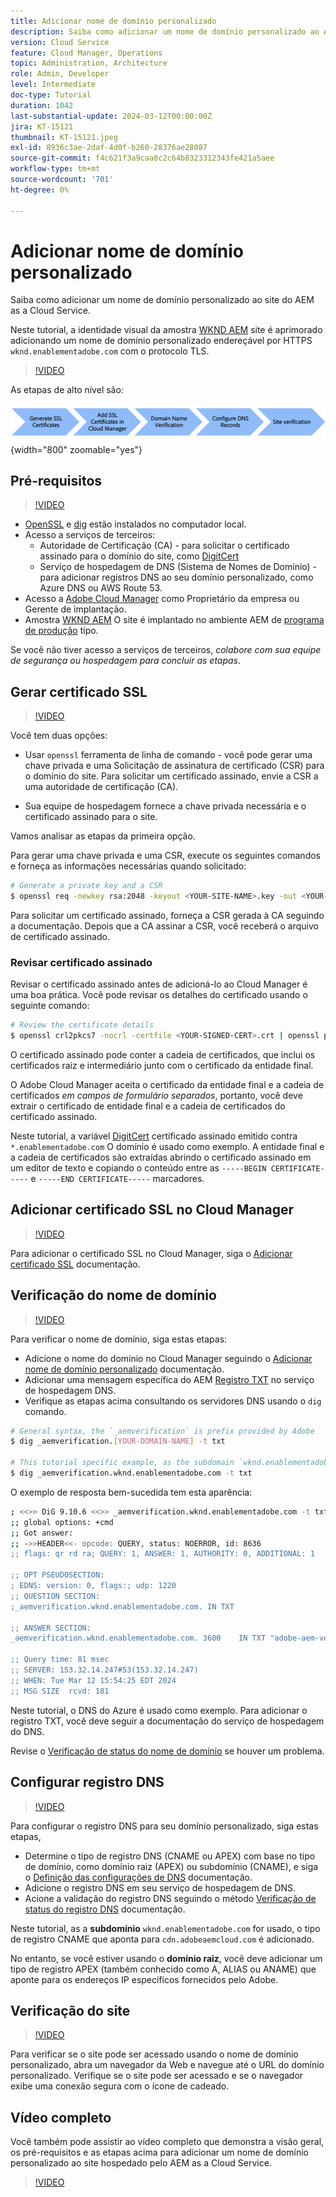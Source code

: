 ```yaml
---
title: Adicionar nome de domínio personalizado
description: Saiba como adicionar um nome de domínio personalizado ao AEM como um site hospedado pelo Cloud Service.
version: Cloud Service
feature: Cloud Manager, Operations
topic: Administration, Architecture
role: Admin, Developer
level: Intermediate
doc-type: Tutorial
duration: 1042
last-substantial-update: 2024-03-12T00:00:00Z
jira: KT-15121
thumbnail: KT-15121.jpeg
exl-id: 8936c3ae-2daf-4d0f-b260-28376ae28087
source-git-commit: f4c621f3a9caa8c2c64b8323312343fe421a5aee
workflow-type: tm+mt
source-wordcount: '701'
ht-degree: 0%

---
```


# Adicionar nome de domínio personalizado

Saiba como adicionar um nome de domínio personalizado ao site do AEM as a Cloud Service.

Neste tutorial, a identidade visual da amostra [WKND AEM](https://github.com/adobe/aem-guides-wknd) site é aprimorado adicionando um nome de domínio personalizado endereçável por HTTPS `wknd.enablementadobe.com` com o protocolo TLS.

>[!VIDEO](https://video.tv.adobe.com/v/3427903?quality=12&learn=on)

As etapas de alto nível são:

![Nome de Domínio Personalizado Alto](./assets/add-custom-domain-name-steps.png){width="800" zoomable="yes"}

## Pré-requisitos

>[!VIDEO](https://video.tv.adobe.com/v/3427909?quality=12&learn=on)

- [OpenSSL](https://www.openssl.org/) e [dig](https://www.isc.org/blogs/dns-checker/) estão instalados no computador local.
- Acesso a serviços de terceiros:
   - Autoridade de Certificação (CA) - para solicitar o certificado assinado para o domínio do site, como [DigitCert](https://www.digicert.com/)
   - Serviço de hospedagem de DNS (Sistema de Nomes de Domínio) - para adicionar registros DNS ao seu domínio personalizado, como Azure DNS ou AWS Route 53.
- Acesso a [Adobe Cloud Manager](https://my.cloudmanager.adobe.com/) como Proprietário da empresa ou Gerente de implantação.
- Amostra [WKND AEM](https://github.com/adobe/aem-guides-wknd) O site é implantado no ambiente AEM de [programa de produção](https://experienceleague.adobe.com/en/docs/experience-manager-cloud-service/content/implementing/using-cloud-manager/programs/introduction-production-programs) tipo.

Se você não tiver acesso a serviços de terceiros, _colabore com sua equipe de segurança ou hospedagem para concluir as etapas_.

## Gerar certificado SSL

>[!VIDEO](https://video.tv.adobe.com/v/3427908?quality=12&learn=on)

Você tem duas opções:

- Usar `openssl` ferramenta de linha de comando - você pode gerar uma chave privada e uma Solicitação de assinatura de certificado (CSR) para o domínio do site. Para solicitar um certificado assinado, envie a CSR a uma autoridade de certificação (CA).

- Sua equipe de hospedagem fornece a chave privada necessária e o certificado assinado para o site.

Vamos analisar as etapas da primeira opção.

Para gerar uma chave privada e uma CSR, execute os seguintes comandos e forneça as informações necessárias quando solicitado:

```bash
# Generate a private key and a CSR
$ openssl req -newkey rsa:2048 -keyout <YOUR-SITE-NAME>.key -out <YOUR-SITE-NAME>.csr -nodes
```

Para solicitar um certificado assinado, forneça a CSR gerada à CA seguindo a documentação. Depois que a CA assinar a CSR, você receberá o arquivo de certificado assinado.

### Revisar certificado assinado

Revisar o certificado assinado antes de adicioná-lo ao Cloud Manager é uma boa prática. Você pode revisar os detalhes do certificado usando o seguinte comando:

```bash
# Review the certificate details
$ openssl crl2pkcs7 -nocrl -certfile <YOUR-SIGNED-CERT>.crt | openssl pkcs7 -print_certs -noout
```

O certificado assinado pode conter a cadeia de certificados, que inclui os certificados raiz e intermediário junto com o certificado da entidade final.

O Adobe Cloud Manager aceita o certificado da entidade final e a cadeia de certificados _em campos de formulário separados_, portanto, você deve extrair o certificado de entidade final e a cadeia de certificados do certificado assinado.

Neste tutorial, a variável [DigitCert](https://www.digicert.com/) certificado assinado emitido contra `*.enablementadobe.com` O domínio é usado como exemplo. A entidade final e a cadeia de certificados são extraídas abrindo o certificado assinado em um editor de texto e copiando o conteúdo entre as `-----BEGIN CERTIFICATE-----` e `-----END CERTIFICATE-----` marcadores.

## Adicionar certificado SSL no Cloud Manager

>[!VIDEO](https://video.tv.adobe.com/v/3427906?quality=12&learn=on)

Para adicionar o certificado SSL no Cloud Manager, siga o [Adicionar certificado SSL](https://experienceleague.adobe.com/en/docs/experience-manager-cloud-service/content/implementing/using-cloud-manager/manage-ssl-certificates/add-ssl-certificate) documentação.

## Verificação do nome de domínio

>[!VIDEO](https://video.tv.adobe.com/v/3427905?quality=12&learn=on)

Para verificar o nome de domínio, siga estas etapas:

- Adicione o nome do domínio no Cloud Manager seguindo o [Adicionar nome de domínio personalizado](https://experienceleague.adobe.com/pt-br/docs/experience-manager-cloud-service/content/implementing/using-cloud-manager/custom-domain-names/add-custom-domain-name) documentação.
- Adicionar uma mensagem específica do AEM [Registro TXT](https://experienceleague.adobe.com/en/docs/experience-manager-cloud-service/content/implementing/using-cloud-manager/custom-domain-names/add-text-record) no serviço de hospedagem DNS.
- Verifique as etapas acima consultando os servidores DNS usando o `dig` comando.

```bash
# General syntax, the `_aemverification` is prefix provided by Adobe
$ dig _aemverification.[YOUR-DOMAIN-NAME] -t txt

# This tutorial specific example, as the subdomain `wknd.enablementadobe.com` is used
$ dig _aemverification.wknd.enablementadobe.com -t txt
```

O exemplo de resposta bem-sucedida tem esta aparência:

```bash
; <<>> DiG 9.10.6 <<>> _aemverification.wknd.enablementadobe.com -t txt
;; global options: +cmd
;; Got answer:
;; ->>HEADER<<- opcode: QUERY, status: NOERROR, id: 8636
;; flags: qr rd ra; QUERY: 1, ANSWER: 1, AUTHORITY: 0, ADDITIONAL: 1

;; OPT PSEUDOSECTION:
; EDNS: version: 0, flags:; udp: 1220
;; QUESTION SECTION:
;_aemverification.wknd.enablementadobe.com. IN TXT

;; ANSWER SECTION:
_aemverification.wknd.enablementadobe.com. 3600    IN TXT "adobe-aem-verification=wknd.enablementadobe.com/105881/991000/bef0e843-9280-4385-9984-357ed9a4217b"

;; Query time: 81 msec
;; SERVER: 153.32.14.247#53(153.32.14.247)
;; WHEN: Tue Mar 12 15:54:25 EDT 2024
;; MSG SIZE  rcvd: 181
```

Neste tutorial, o DNS do Azure é usado como exemplo. Para adicionar o registro TXT, você deve seguir a documentação do serviço de hospedagem do DNS.

Revise o [Verificação de status do nome de domínio](https://experienceleague.adobe.com/en/docs/experience-manager-cloud-service/content/implementing/using-cloud-manager/custom-domain-names/check-domain-name-status) se houver um problema.

## Configurar registro DNS

>[!VIDEO](https://video.tv.adobe.com/v/3427907?quality=12&learn=on)

Para configurar o registro DNS para seu domínio personalizado, siga estas etapas,

- Determine o tipo de registro DNS (CNAME ou APEX) com base no tipo de domínio, como domínio raiz (APEX) ou subdomínio (CNAME), e siga o [Definição das configurações de DNS](https://experienceleague.adobe.com/en/docs/experience-manager-cloud-service/content/implementing/using-cloud-manager/custom-domain-names/configure-dns-settings) documentação.
- Adicione o registro DNS em seu serviço de hospedagem de DNS.
- Acione a validação do registro DNS seguindo o método [Verificação de status do registro DNS](https://experienceleague.adobe.com/en/docs/experience-manager-cloud-service/content/implementing/using-cloud-manager/custom-domain-names/check-dns-record-status) documentação.

Neste tutorial, as a **subdomínio** `wknd.enablementadobe.com` for usado, o tipo de registro CNAME que aponta para `cdn.adobeaemcloud.com` é adicionado.

No entanto, se você estiver usando o **domínio raiz**, você deve adicionar um tipo de registro APEX (também conhecido como A, ALIAS ou ANAME) que aponte para os endereços IP específicos fornecidos pelo Adobe.

## Verificação do site

>[!VIDEO](https://video.tv.adobe.com/v/3427904?quality=12&learn=on)

Para verificar se o site pode ser acessado usando o nome de domínio personalizado, abra um navegador da Web e navegue até o URL do domínio personalizado. Verifique se o site pode ser acessado e se o navegador exibe uma conexão segura com o ícone de cadeado.

## Vídeo completo

Você também pode assistir ao vídeo completo que demonstra a visão geral, os pré-requisitos e as etapas acima para adicionar um nome de domínio personalizado ao site hospedado pelo AEM as a Cloud Service.

>[!VIDEO](https://video.tv.adobe.com/v/3427817?quality=12&learn=on)
